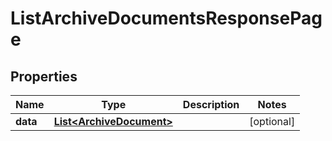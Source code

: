 

# ListArchiveDocumentsResponsePage


## Properties

| Name | Type | Description | Notes |
|------------ | ------------- | ------------- | -------------|
|**data** | [**List&lt;ArchiveDocument&gt;**](ArchiveDocument.md) |  |  [optional] |



